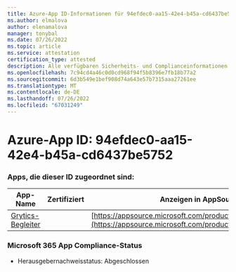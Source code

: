 ```yaml
---
title: Azure-App ID-Informationen für 94efdec0-aa15-42e4-b45a-cd6437be5752
ms.author: elmalova
author: elenamalova
manager: tonybal
ms.date: 07/26/2022
ms.topic: article
ms.service: attestation
certification_type: attested
description: Alle verfügbaren Sicherheits- und Complianceinformationen für 94efdec0-aa15-42e4-b45a-cd6437be5752.
ms.openlocfilehash: 7c94cd4a46c0d0cd968f94f5b8396e7fb18b77a2
ms.sourcegitcommit: 6d3b549e1bef908d74a643e57b7315aaa27261ee
ms.translationtype: MT
ms.contentlocale: de-DE
ms.lasthandoff: 07/26/2022
ms.locfileid: "67031249"
---
```

# <a name="azure-app-id-94efdec0-aa15-42e4-b45a-cd6437be5752"></a>Azure-App ID: 94efdec0-aa15-42e4-b45a-cd6437be5752


### <a name="apps-associated-with-this-id"></a>Apps, die dieser ID zugeordnet sind:
| **App-Name** | **Zertifiziert** | **Anzeigen in AppSource** |
|--------------|---------------|-----------------------|
| [Grytics-Begleiter](../forward/WA200004217.md) |  | [https://appsource.microsoft.com/product/office/WA200004217](https://appsource.microsoft.com/product/office/WA200004217) |

### <a name="microsoft-365-app-compliance-status"></a>Microsoft 365 App Compliance-Status
- Herausgebernachweisstatus: Abgeschlossen
